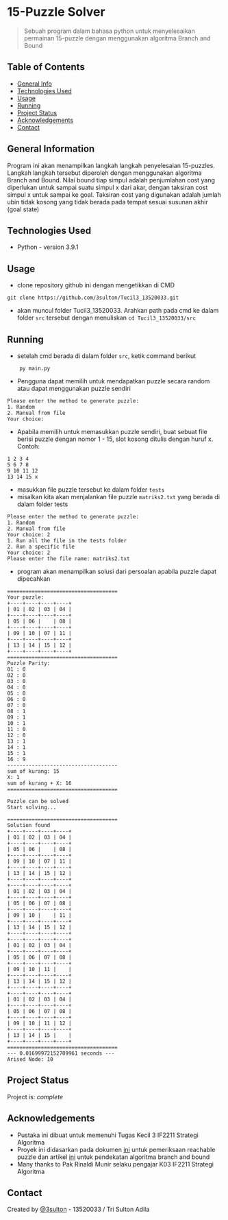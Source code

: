 # 15-Puzzle Solver
> Sebuah program dalam bahasa python untuk menyelesaikan permainan 15-puzzle dengan menggunakan algoritma Branch and Bound

## Table of Contents
* [General Info](#general-information)
* [Technologies Used](#technologies-used)
* [Usage](#usage)
* [Running](#running)
* [Project Status](#project-status)
* [Acknowledgements](#acknowledgements)
* [Contact](#contact)
<!-- * [License](#license) -->


## General Information
Program ini akan menampilkan langkah langkah penyelesaian 15-puzzles. Langkah langkah tersebut diperoleh dengan menggunakan algoritma Branch and Bound. Nilai bound tiap simpul adalah penjumlahan cost yang diperlukan untuk sampai suatu simpul x dari akar, dengan taksiran cost simpul x untuk sampai ke goal. Taksiran cost yang digunakan adalah jumlah ubin tidak kosong yang tidak berada pada tempat sesuai susunan akhir (goal state)


## Technologies Used
- Python - version 3.9.1
## Usage
- clone repository github ini dengan mengetikkan di CMD

```
git clone https://github.com/3sulton/Tucil3_13520033.git
```
- akan muncul folder Tucil3_13520033. Arahkan path pada cmd ke dalam folder `src` tersebut dengan menuliskan `cd Tucil3_13520033/src`

## Running
- setelah cmd berada di dalam folder `src`, ketik command berikut
```
    py main.py
```
- Pengguna dapat memilih untuk mendapatkan puzzle secara random atau dapat menggunakan puzzle sendiri
```
Please enter the method to generate puzzle:
1. Random
2. Manual from file
Your choice: 
```
- Apabila memilih untuk memasukkan puzzle sendiri, buat sebuat file berisi puzzle dengan nomor 1 - 15, slot kosong ditulis dengan huruf x. Contoh:

```
1 2 3 4
5 6 7 8
9 10 11 12
13 14 15 x
```
- masukkan file puzzle tersebut ke dalam folder `tests`
- misalkan kita akan menjalankan file puzzle `matriks2.txt` yang berada di dalam folder tests
```
Please enter the method to generate puzzle:
1. Random
2. Manual from file
Your choice: 2
1. Run all the file in the tests folder
2. Run a specific file
Your choice: 2
Please enter the file name: matriks2.txt
```
- program akan menampilkan solusi dari persoalan apabila puzzle dapat dipecahkan

```
====================================
Your puzzle:
+----+----+----+----+
| 01 | 02 | 03 | 04 |
+----+----+----+----+
| 05 | 06 |    | 08 |
+----+----+----+----+
| 09 | 10 | 07 | 11 |
+----+----+----+----+
| 13 | 14 | 15 | 12 |
+----+----+----+----+
====================================
Puzzle Parity:
01 : 0
02 : 0
03 : 0
04 : 0
05 : 0
06 : 0
07 : 0
08 : 1
09 : 1
10 : 1
11 : 0
12 : 0
13 : 1
14 : 1
15 : 1
16 : 9
------------------------------------
sum of kurang: 15
X: 1
sum of kurang + X: 16
====================================

Puzzle can be solved
Start solving...

====================================
Solution found
+----+----+----+----+
| 01 | 02 | 03 | 04 |
+----+----+----+----+
| 05 | 06 |    | 08 |
+----+----+----+----+
| 09 | 10 | 07 | 11 |
+----+----+----+----+
| 13 | 14 | 15 | 12 |
+----+----+----+----+
+----+----+----+----+
| 01 | 02 | 03 | 04 |
+----+----+----+----+
| 05 | 06 | 07 | 08 |
+----+----+----+----+
| 09 | 10 |    | 11 |
+----+----+----+----+
| 13 | 14 | 15 | 12 |
+----+----+----+----+
+----+----+----+----+
| 01 | 02 | 03 | 04 |
+----+----+----+----+
| 05 | 06 | 07 | 08 |
+----+----+----+----+
| 09 | 10 | 11 |    |
+----+----+----+----+
| 13 | 14 | 15 | 12 |
+----+----+----+----+
+----+----+----+----+
| 01 | 02 | 03 | 04 |
+----+----+----+----+
| 05 | 06 | 07 | 08 |
+----+----+----+----+
| 09 | 10 | 11 | 12 |
+----+----+----+----+
| 13 | 14 | 15 |    |
+----+----+----+----+
====================================
--- 0.01699972152709961 seconds ---
Arised Node: 10

```
## Project Status
Project is: _complete_


## Acknowledgements
- Pustaka ini dibuat untuk memenuhi Tugas Kecil 3 IF2211 Strategi Algoritma
- Proyek ini didasarkan pada dokumen [ini](http://www.cs.umsl.edu/~sanjiv/classes/cs5130/lectures/bb.pdf) untuk pemeriksaan reachable puzzle dan artikel [ini](https://www.geeksforgeeks.org/8-puzzle-problem-using-branch-and-bound/) untuk pendekatan algoritma branch and bound
- Many thanks to Pak Rinaldi Munir selaku pengajar K03 IF2211 Strategi Algoritma


## Contact
Created by [@3sulton](https://www.github.com/3sulton) - 13520033 / Tri Sulton Adila
